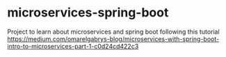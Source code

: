 # microservices-spring-boot
Project to learn about microservices and spring boot following this tutorial https://medium.com/omarelgabrys-blog/microservices-with-spring-boot-intro-to-microservices-part-1-c0d24cd422c3
